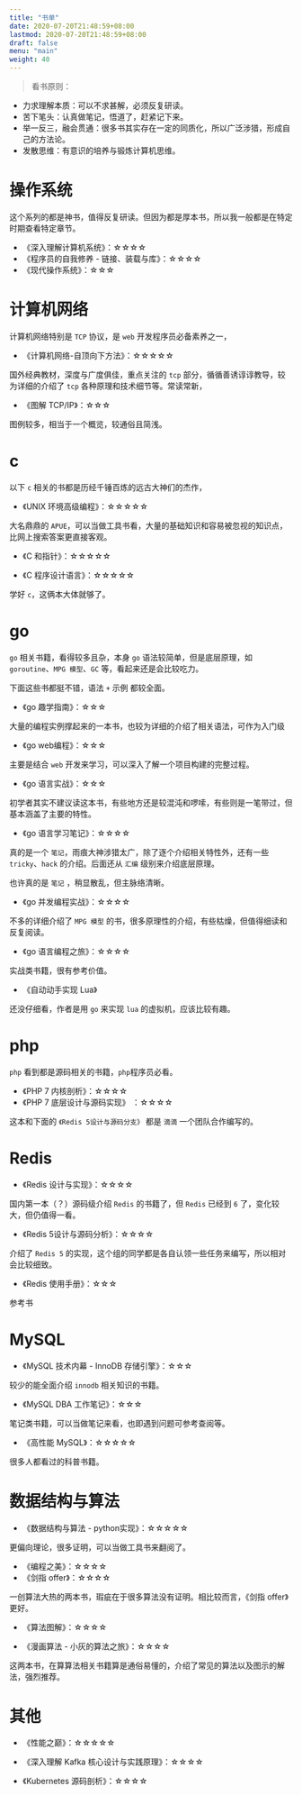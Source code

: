 ```yaml
---
title: "书单"
date: 2020-07-20T21:48:59+08:00
lastmod: 2020-07-20T21:48:59+08:00
draft: false
menu: "main"
weight: 40
---
```



>  看书原则：

* 力求理解本质：可以不求甚解，必须反复研读。
* 苦下笔头：认真做笔记，悟道了，赶紧记下来。
* 举一反三，融会贯通：很多书其实存在一定的同质化，所以广泛涉猎，形成自己的方法论。
* 发散思维：有意识的培养与锻炼计算机思维。

# 操作系统

这个系列的都是神书，值得反复研读。但因为都是厚本书，所以我一般都是在特定时期查看特定章节。

* 《深入理解计算机系统》：☆☆☆☆
* 《程序员的自我修养 - 链接、装载与库》：☆☆☆☆
* 《现代操作系统》：☆☆☆

# 计算机网络

计算机网络特别是 `TCP` 协议，是 `web` 开发程序员必备素养之一，

* 《计算机网络-自顶向下方法》：☆☆☆☆☆

国外经典教材，深度与广度俱佳，重点关注的 `tcp`  部分，循循善诱谆谆教导，较为详细的介绍了 `tcp` 各种原理和技术细节等。常读常新，

* 《图解 TCP/IP》：☆☆☆

图例较多，相当于一个概览，较通俗且简浅。

# c

以下 `c` 相关的书都是历经千锤百炼的远古大神们的杰作，

* 《UNIX 环境高级编程》：☆☆☆☆☆

大名鼎鼎的 `APUE`，可以当做工具书看，大量的基础知识和容易被忽视的知识点，比网上搜索答案更直接客观。

* 《C 和指针》：☆☆☆☆☆

* 《C 程序设计语言》：☆☆☆☆☆

学好 `c`，这俩本大体就够了。


# go

`go` 相关书籍，看得较多且杂，本身 `go` 语法较简单，但是底层原理，如 `goroutine`、`MPG 模型`、`GC` 等，看起来还是会比较吃力。

下面这些书都挺不错，语法 `+` 示例 都较全面。

* 《go 趣学指南》：☆☆☆

大量的编程实例撑起来的一本书，也较为详细的介绍了相关语法，可作为入门级

* 《go web编程》：☆☆☆

主要是结合 `web` 开发来学习，可以深入了解一个项目构建的完整过程。

* 《go 语言实战》：☆☆☆

初学者其实不建议读这本书，有些地方还是较混沌和啰嗦，有些则是一笔带过，但基本涵盖了主要的特性。

* 《go 语言学习笔记》：☆☆☆☆

真的是一个 `笔记`，雨痕大神涉猎太广，除了逐个介绍相关特性外，还有一些 `tricky`、`hack` 的介绍。后面还从 `汇编` 级别来介绍底层原理。

也许真的是 `笔记` ，稍显散乱，但主脉络清晰。

* 《go 并发编程实战》：☆☆☆☆

不多的详细介绍了 `MPG 模型` 的书，很多原理性的介绍，有些枯燥，但值得细读和反复阅读。


* 《go 语言编程之旅》：☆☆☆☆

实战类书籍，很有参考价值。

* 《自动动手实现 Lua》

还没仔细看，作者是用 `go` 来实现 `lua` 的虚拟机，应该比较有趣。

# php

`php` 看到都是源码相关的书籍，`php`程序员必看。

* 《PHP 7 内核剖析》：☆☆☆☆
* 《PHP 7 底层设计与源码实现》 ：☆☆☆☆

这本和下面的 `《Redis 5设计与源码分支》` 都是 `滴滴` 一个团队合作编写的。

# Redis

* 《Redis 设计与实现》：☆☆☆☆

国内第一本（？）源码级介绍 `Redis` 的书籍了，但 `Redis` 已经到 `6` 了，变化较大，但仍值得一看。

* 《Redis 5设计与源码分析》：☆☆☆☆

介绍了 `Redis 5` 的实现，这个组的同学都是各自认领一些任务来编写，所以相对会比较细致。

* 《Redis 使用手册》：☆☆☆

参考书

# MySQL

* 《MySQL 技术内幕 - InnoDB 存储引擎》：☆☆☆

较少的能全面介绍 `innodb` 相关知识的书籍。

* 《MySQL DBA 工作笔记》：☆☆☆

笔记类书籍，可以当做笔记来看，也即遇到问题可参考查阅等。

* 《高性能 MySQL》：☆☆☆☆☆

很多人都看过的科普书籍。

# 数据结构与算法

* 《数据结构与算法 - python实现》：☆☆☆☆☆

更偏向理论，很多证明，可以当做工具书来翻阅了。

* 《编程之美》：☆☆☆☆
* 《剑指 offer》：☆☆☆☆

一创算法大热的两本书，瑕疵在于很多算法没有证明。相比较而言，《剑指 offer》更好。

* 《算法图解》：☆☆☆☆

* 《漫画算法 - 小灰的算法之旅》：☆☆☆☆

这两本书，在算算法相关书籍算是通俗易懂的，介绍了常见的算法以及图示的解法，强烈推荐。

# 其他

* 《性能之巅》：☆☆☆☆☆

* 《深入理解 Kafka 核心设计与实践原理》：☆☆☆☆

* 《Kubernetes 源码剖析》：☆☆☆☆





